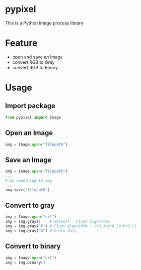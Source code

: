 # pypixel

This is a Python image process library

# Feature

- open and save an Image 
- convert RGB to Gray
- convert RGB to Binary

# Usage

## Import package

```py
from pypixel import Image
```

## Open an Image

```py
img = Image.open("filepath")
```

## Save an Image

```py
img = Image.open("filepath")
...
# Do something to img
...
img.save("filepath")
```

## Convert to gray

```py
img = Image.open("url")
img = img.gray()    # default : Float Algorithm
img = img.gray("F") # Float Algorithm : r*0.3+g*0.59+b*0.11
img = img.gray("G") # Green Only
```

## Convert to binary
```py
img = Image.open("url")
img = img.binary()
```
